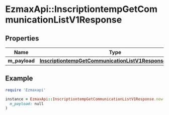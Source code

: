 # EzmaxApi::InscriptiontempGetCommunicationListV1Response

## Properties

| Name | Type | Description | Notes |
| ---- | ---- | ----------- | ----- |
| **m_payload** | [**InscriptiontempGetCommunicationListV1ResponseMPayload**](InscriptiontempGetCommunicationListV1ResponseMPayload.md) |  |  |

## Example

```ruby
require 'Ezmaxapi'

instance = EzmaxApi::InscriptiontempGetCommunicationListV1Response.new(
  m_payload: null
)
```

